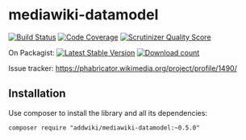 mediawiki-datamodel
==================
[![Build Status](https://travis-ci.org/addwiki/mediawiki-datamodel.png?branch=master)](https://travis-ci.org/addwiki/mediawiki-datamodel)
[![Code Coverage](https://scrutinizer-ci.com/g/addwiki/mediawiki-datamodel/badges/coverage.png?s=ce4091cc4471ee9feff0c5fd963101c93bf54080)](https://scrutinizer-ci.com/g/addwiki/mediawiki-datamodel/)
[![Scrutinizer Quality Score](https://scrutinizer-ci.com/g/addwiki/mediawiki-datamodel/badges/quality-score.png?s=9383c67ac0068ac3052243cd636e05eafd505b80)](https://scrutinizer-ci.com/g/addwiki/mediawiki-datamodel/)

On Packagist:
[![Latest Stable Version](https://poser.pugx.org/addwiki/mediawiki-datamodel/version.png)](https://packagist.org/packages/addwiki/mediawiki-datamodel)
[![Download count](https://poser.pugx.org/addwiki/mediawiki-datamodel/d/total.png)](https://packagist.org/packages/addwiki/mediawiki-datamodel)

Issue tracker: https://phabricator.wikimedia.org/project/profile/1490/

## Installation

Use composer to install the library and all its dependencies:

    composer require "addwiki/mediawiki-datamodel:~0.5.0"
